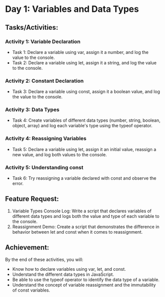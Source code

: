 # Day 1: Variables and Data Types
## Tasks/Activities:
### Activity 1: Variable Declaration
- Task 1: Declare a variable using var, assign it a number, and log the value to the console.
- Task 2: Declare a variable using let, assign it a string, and log the value to the console.
### Activity 2: Constant Declaration
- Task 3: Declare a variable using const, assign it a boolean value, and log the value to the console.
### Activity 3: Data Types
- Task 4: Create variables of different data types (number, string, boolean, object, array) and log each variable's type using the typeof operator.
### Activity 4: Reassigning Variables
- Task 5: Declare a variable using let, assign it an initial value, reassign a new value, and log both values to the console.
### Activity 5: Understanding const
- Task 6: Try reassigning a variable declared with const and observe the error.
## Feature Request:
1. Variable Types Console Log: Write a script that declares variables of different data types and logs both the value and type of each variable to the console.
2. Reassignment Demo: Create a script that demonstrates the difference in behavior between let and const when it comes to reassignment.
## Achievement:
By the end of these activities, you will:
- Know how to declare variables using var, let, and const.
- Understand the different data types in JavaScript.
- Be able to use the typeof operator to identify the data type of a variable.
- Understand the concept of variable reassignment and the immutability of const variables.